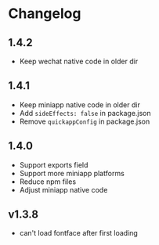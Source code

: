 # Changelog

## 1.4.2

- Keep wechat native code in older dir

## 1.4.1

- Keep miniapp native code in older dir
- Add `sideEffects: false` in package.json
- Remove `quickappConfig` in package.json

## 1.4.0

- Support exports field
- Support more miniapp platforms
- Reduce npm files
- Adjust miniapp native code

## v1.3.8

- can't load fontface after first loading
